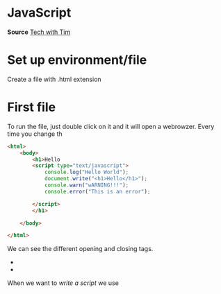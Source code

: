 # JavaScript

**Source**
[Tech with Tim](https://www.youtube.com/watch?v=ykoxwrm0Seo&list=PLzMcBGfZo4-njtc5xy3qli4cN2zlKsoxd)

# Set up environment/file

Create a file with .html extension
# First file
To run the file, just double click on it and it will open a webrowzer.
Every time you change th

```html
<html>
    <body>
        <h1>Hello
        <script type="text/javascript">
            console.log("Hello World");
            document.write("<h1>Hello</h1>");
            console.warn("wARNING!!!");
            console.error("This is an error");

        </script>
        </h1>

    </body>

</html>

```

We can see the different opening and closing tags.
- <body></body>
- <html></html>

When we want to *write a script* we  use **<script type="text/javascript">**.

# console

Console is not visible by the user on the web browzer. Not intereact with the html part of the script
- console.log("Hello World");
- console.warn("wARNING!!!");
- console.error("This is an error");

To see the console, right click and Inspect and console.


# document
To write on the html document.

document.write("<h1>Hello</h1>");

